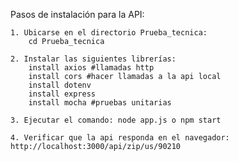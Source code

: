 Pasos de instalación para la API:

	1. Ubicarse en el directorio Prueba_tecnica:
		cd Prueba_tecnica

	2. Instalar las siguientes librerías:
		install axios #llamadas http
		install cors #hacer llamadas a la api local
		install dotenv
		install express
		install mocha #pruebas unitarias

	3. Ejecutar el comando: node app.js o npm start

	4. Verificar que la api responda en el navegador: http://localhost:3000/api/zip/us/90210